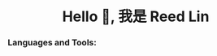 <h1 align="center">Hello 👋, 我是 Reed Lin</h1>

</p>

<h3 align="left">Languages and Tools:</h3>
<p align="left"> 
 </p>
